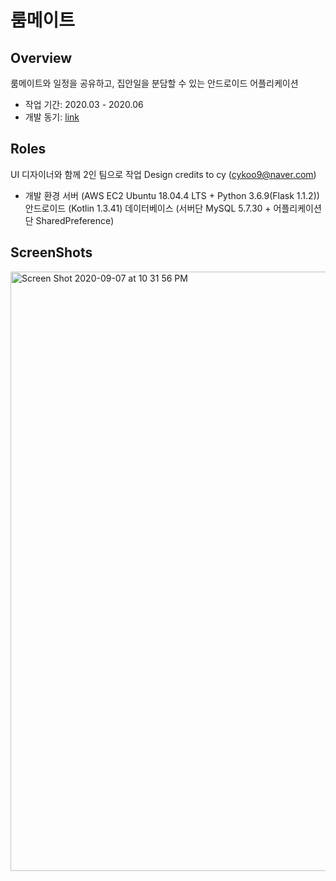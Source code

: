 # 룸메이트

## Overview
룸메이트와 일정을 공유하고, 집안일을 분담할 수 있는 안드로이드 어플리케이션
* 작업 기간: 2020.03 - 2020.06
* 개발 동기: [link]

 [link]: https://yuuj.tistory.com/109



## Roles

UI 디자이너와 함께 2인 팀으로 작업
Design credits to cy (cykoo9@naver.com)


* 개발 환경
서버 (AWS EC2 Ubuntu 18.04.4 LTS + Python 3.6.9(Flask 1.1.2))
안드로이드 (Kotlin 1.3.41)
데이터베이스 (서버단 MySQL 5.7.30 + 어플리케이션단 SharedPreference)





## ScreenShots

<img width="959" alt="Screen Shot 2020-09-07 at 10 31 56 PM" src="https://user-images.githubusercontent.com/54741149/92398533-b50ff680-f163-11ea-97ec-5c82e43c9781.png">
